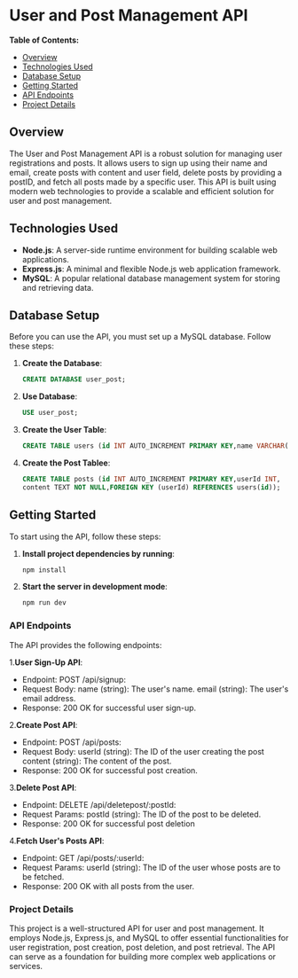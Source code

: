 # User and Post Management API

**Table of Contents:**

- [Overview](#overview)
- [Technologies Used](#technologies-used)
- [Database Setup](#database-setup)
- [Getting Started](#getting-started)
- [API Endpoints](#api-endpoints)
- [Project Details](#project-details)

## Overview

The User and Post Management API is a robust solution for managing user registrations and posts. It allows users to sign up using their name and email, create posts with content and user field, delete posts by providing a postID, and fetch all posts made by a specific user. This API is built using modern web technologies to provide a scalable and efficient solution for user and post management.

## Technologies Used

- **Node.js**: A server-side runtime environment for building scalable web applications.
- **Express.js**: A minimal and flexible Node.js web application framework.
- **MySQL**: A popular relational database management system for storing and retrieving data.

## Database Setup

Before you can use the API, you must set up a MySQL database. Follow these steps:

1. **Create the Database**:

   ```sql
   CREATE DATABASE user_post;
2. **Use Database**:  
  
   ```sql
   USE user_post;
   
 3. **Create the User Table**:
 
    ```sql
    CREATE TABLE users (id INT AUTO_INCREMENT PRIMARY KEY,name VARCHAR(255) NOT NULL,email VARCHAR(255) NOT NULL UNIQUE);
4. **Create the Post Tablee**:
 
    ```sql
    CREATE TABLE posts (id INT AUTO_INCREMENT PRIMARY KEY,userId INT,
    content TEXT NOT NULL,FOREIGN KEY (userId) REFERENCES users(id));

## Getting Started

To start using the API, follow these steps:

1. **Install project dependencies by running**:
    ```bash
    npm install

2. **Start the server in development mode**:
    ```bash
    npm run dev

### API Endpoints
The API provides the following endpoints:

1.**User Sign-Up API**:
- Endpoint: POST /api/signup:
- Request Body:
   name (string): The user's name.
   email (string): The user's email address.
- Response: 200 OK for successful user sign-up.

2.**Create Post API**:
- Endpoint: POST /api/posts:
- Request Body:
   userId (string): The ID of the user creating the post
   content (string): The content of the post.
- Response: 200 OK for successful post creation.

3.**Delete Post API**:
- Endpoint: DELETE /api/deletepost/:postId:
- Request Params:  postId (string): The ID of the post to be deleted.
- Response: 200 OK for successful post deletion

4.**Fetch User's Posts API**:
- Endpoint: GET /api/posts/:userId:
- Request Params:  userId (string): The ID of the user whose posts are to be fetched.
- Response: 200 OK with all posts from the user.


### Project Details

This project is a well-structured API for user and post management. It employs Node.js, Express.js, and MySQL to offer essential functionalities for user registration, post creation, post deletion, and post retrieval. The API can serve as a foundation for building more complex web applications or services.



